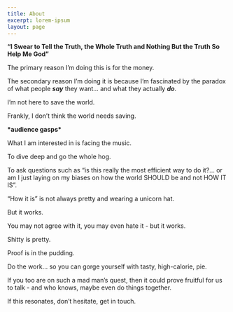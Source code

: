 ```yaml
---
title: About
excerpt: lorem-ipsum
layout: page
---
```

**“I Swear to Tell the Truth, the Whole Truth and Nothing But the Truth So Help Me God”**

The primary reason I’m doing this is for the money.

The secondary reason I’m doing it is because I’m fascinated by the paradox of what people ***say*** they want… and what they actually ***do***.

I’m not here to save the world.

Frankly, I don’t think the world needs saving.

**\*audience gasps\***

What I am interested in is facing the music.

To dive deep and go the whole hog.

To ask questions such as “is this really the most efficient way to do it?... or am I just laying on my biases on how the world SHOULD be and not HOW IT IS”.

“How it is” is not always pretty and wearing a unicorn hat.

But it works.

You may not agree with it, you may even hate it - but it works.

Shitty is pretty.

Proof is in the pudding.

Do the work... so you can gorge yourself with tasty, high-calorie, pie.

If you too are on such a mad man’s quest, then it could prove fruitful for us to talk - and who knows, maybe even do things together.

If this resonates, don’t hesitate, get in touch.
